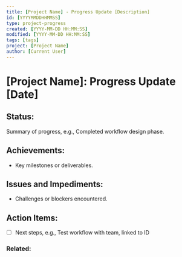 ```yaml
---
title: [Project Name] - Progress Update [Description]
id: [YYYYMMDDHHMMSS] 
type: project-progress
created: [YYYY-MM-DD HH:MM:SS] 
modified: [YYYY-MM-DD HH:MM:SS] 
tags: [tags]
project: [Project Name]
author: [Current User]
---
```

# [Project Name]: Progress Update [Date]

## Status:
Summary of progress, e.g., Completed workflow design phase.

## Achievements:
- Key milestones or deliverables.

## Issues and Impediments:
- Challenges or blockers encountered.

## Action Items:
- [ ] Next steps, e.g., Test workflow with team, linked to ID

### Related:
 
